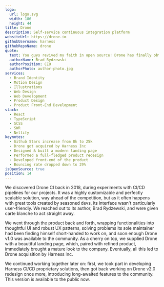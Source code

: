 ```yaml
---
logo:
  url: logo.svg
  width: 186
  height: 44
title: Drone
description: Self-service continuous integration platform
websiteUrl: https://drone.io
githubUsername: harness
githubRepoName: drone
quote:
  text: You guys revived my faith in open source! Drone has finally obtained a proper brand image and I have dozens of positive feedback from our users about new look and feel of the product itself. Bravo!
  authorName: Brad Rydzewski
  authorPosition: CEO
  authorPhoto: author-photo.jpg
services:
  - Brand Identity
  - Motion Design
  - Illustrations
  - Web Design
  - Web Development
  - Product Design
  - Product Front-End Development
stack:
  - React
  - TypeScript
  - SCSS
  - SWR
  - Netlify
keynotes:
  - Github Stars increase from 8k to 25k
  - Drone got acquired by Harness Inc
  - Designed & built a modern landing page
  - Performed a full-fledged product redesign
  - Developed front-end of the product
  - Bouncing rate dropped down to 29%
isOpenSource: true
position: 14
---
```


We discovered Drone CI back in 2018, during experiments with CI/CD pipelines for our projects. It was a highly customizable and perfectly scalable solution, way ahead of the competition, but as it often happens with great tools created by seasoned devs, its interface wasn't particularly user-friendly. We reached out to its author, Brad Rydzewski, and were given carte blanche to act straight away.

We went through the product back and forth, wrapping functionalities into thoughtful UI and robust UX patterns, solving problems its sole maintainer had been finding himself short-handed to work on, and soon enough Drone v1.0 was available to the community. As a cherry on top, we supplied Drone with a beautiful landing page, which, paired with refined product, immediately brought a mature look to the company. Eventually, all this led to Drone acquisition by Harness Inc.

We continued working together later on: first, we took part in developing Harness CI/CD proprietary solutions, then got back working on Drone v2.0 redesign once more, introducing long-awaited features to the community. This version is available to the public now.
